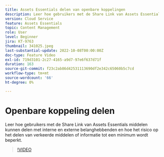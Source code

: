 ```yaml
---
title: Assets Essentials delen van openbare koppelingen
description: Leer hoe gebruikers met de Share Link van Assets Essentials elementen kunnen delen met interne en externe belanghebbenden en hoe het risico op het delen van verkeerde elementen tot een minimum wordt beperkt... (Beschrijvingen moeten tussen 60 en 160 tekens lang zijn)
version: Cloud Service
feature: Assets Essentials
topic: Content Management
role: User
level: Beginner
jira: KT-9763
thumbnail: 341025.jpeg
last-substantial-update: 2022-10-08T00:00:00Z
doc-type: Feature Video
exl-id: 719d3101-2c27-4165-a9d7-97e6f637d71f
duration: 163
source-git-commit: f23c2ab86d42531113690df2e342c65060b5c7cd
workflow-type: tm+mt
source-wordcount: '66'
ht-degree: 0%

---
```


# Openbare koppeling delen

Leer hoe gebruikers met de Share Link van Assets Essentials middelen kunnen delen met interne en externe belanghebbenden en hoe het risico op het delen van verkeerde middelen of informatie tot een minimum wordt beperkt.

>[!VIDEO](https://video.tv.adobe.com/v/341025?quality=12&learn=on)
